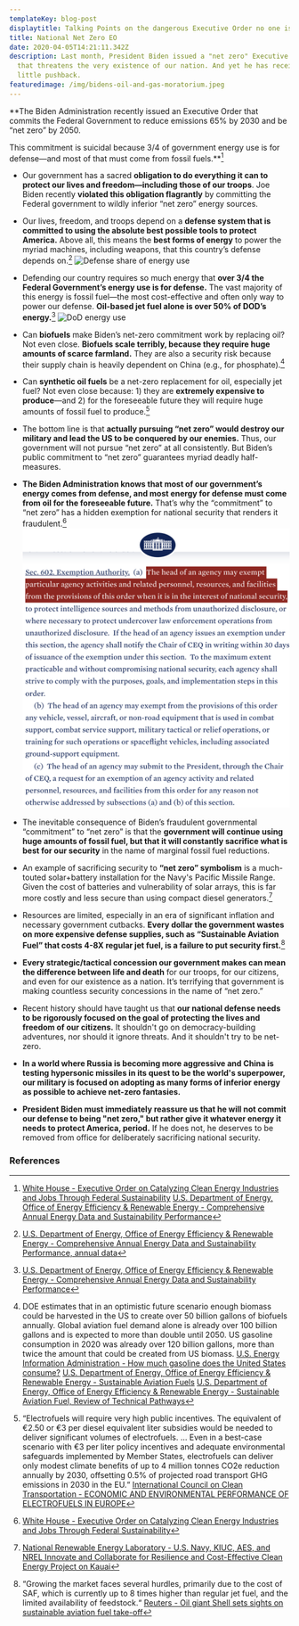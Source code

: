 ```yaml
---
templateKey: blog-post
displaytitle: Talking Points on the dangerous Executive Order no one is talking about
title: National Net Zero EO
date: 2020-04-05T14:21:11.342Z
description: Last month, President Biden issued a "net zero" Executive Order
  that threatens the very existence of our nation. And yet he has received very
  little pushback.
featuredimage: /img/bidens-oil-and-gas-moratorium.jpeg
---
```

**The Biden Administration recently issued an Executive Order that commits the Federal Government to reduce emissions 65% by 2030 and be “net zero” by 2050.

This commitment is suicidal because 3/4 of government energy use is for defense—and most of that must come from fossil fuels.**[^1]

- Our government has a sacred **obligation to do everything it can to protect our lives and freedom—including those of our troops**. Joe Biden recently **violated this obligation flagrantly** by committing the Federal government to wildly inferior “net zero” energy sources.

- Our lives, freedom, and troops depend on a **defense system that is committed to using the absolute best possible tools to protect America.** Above all, this means the **best forms of energy** to power the myriad machines, including weapons, that this country’s defense depends on.[^2]
![Defense share of energy use](/img/defense-energy-use.png)

- Defending our country requires so much energy that **over 3/4 the Federal Government’s energy use is for defense.** The vast majority of this energy is fossil fuel—the most cost-effective and often only way to power our defense. **Oil-based jet fuel alone is over 50% of DOD’s energy.**[^3]
![DoD energy use](/img/pie-1.png)

- Can **biofuels** make Biden’s net-zero commitment work by replacing oil? Not even close. **Biofuels scale terribly, because they require huge amounts of scarce farmland.** They are also a security risk because their supply chain is heavily dependent on China (e.g., for phosphate).[^4]

- Can **synthetic oil fuels** be a net-zero replacement for oil, especially jet fuel? Not even close because: 1) they are **extremely expensive to produce**—and 2) for the foreseeable future they will require huge amounts of fossil fuel to produce.[^5]

- The bottom line is that **actually pursuing “net zero” would destroy our military and lead the US to be conquered by our enemies.** Thus, our government will not pursue “net zero” at all consistently. But Biden’s public commitment to “net zero” guarantees myriad deadly half-measures.

- **The Biden Administration knows that most of our government’s energy comes from defense, and most energy for defense must come from oil for the foreseeable future.** That’s why the “commitment” to “net zero” has a hidden exemption for national security that renders it fraudulent.[^6]
![EO on federal net zero](static/img/eo-defense.png)

- The inevitable consequence of Biden’s fraudulent governmental “commitment” to “net zero” is that the **government will continue using huge amounts of fossil fuel, but that it will constantly sacrifice what is best for our security** in the name of marginal fossil fuel reductions.

- An example of sacrificing security to **“net zero” symbolism** is a much-touted solar+battery installation for the Navy's Pacific Missile Range. Given the cost of batteries and vulnerability of solar arrays, this is far more costly and less secure than using compact diesel generators.[^7]

- Resources are limited, especially in an era of significant inflation and necessary government cutbacks. **Every dollar the government wastes on more expensive defense supplies, such as “Sustainable Aviation Fuel” that costs 4-8X regular jet fuel, is a failure to put security first.**[^8]

- **Every strategic/tactical concession our government makes can mean the difference between life and death** for our troops, for our citizens, and even for our existence as a nation. It’s terrifying that government is making countless security concessions in the name of “net zero.”

- Recent history should have taught us that **our national defense needs to be rigorously focused on the goal of protecting the lives and freedom of our citizens.** It shouldn't go on democracy-building adventures, nor should it ignore threats. And it shouldn't try to be net-zero.

- **In a world where Russia is becoming more aggressive and China is testing hypersonic missiles in its quest to be the world's superpower, our military is focused on adopting as many forms of inferior energy as possible to achieve net-zero fantasies.**

- **President Biden must immediately reassure us that he will not commit our defense to being "net zero," but rather give it whatever energy it needs to protect America, period.** If he does not, he deserves to be removed from office for deliberately sacrificing national security.


### References

[^1]:
    [White House - Executive Order on Catalyzing Clean Energy Industries and Jobs Through Federal Sustainability](https://www.whitehouse.gov/briefing-room/presidential-actions/2021/12/08/executive-order-on-catalyzing-clean-energy-industries-and-jobs-through-federal-sustainability/)
    [U.S. Department of Energy, Office of Energy Efficiency & Renewable Energy - Comprehensive Annual Energy Data and Sustainability Performance](https://ctsedwweb.ee.doe.gov/Annual/Report/Report.aspx)

[^2]: [U.S. Department of Energy, Office of Energy Efficiency & Renewable Energy - Comprehensive Annual Energy Data and Sustainability Performance, annual data](https://ctsedwweb.ee.doe.gov/Annual/Report/TotalSiteDeliveredEnergyUseInAllEndUseSectorsByFederalAgencyBillionBtu.aspx)

[^3]: [U.S. Department of Energy, Office of Energy Efficiency & Renewable Energy - Comprehensive Annual Energy Data and Sustainability Performance](https://ctsedwweb.ee.doe.gov/Annual/Report/Report.aspx)

[^4]:
    DOE estimates that in an optimistic future scenario enough biomass could be harvested in the US to create over 50 billion gallons of biofuels annually. Global aviation fuel demand alone is already over 100 billion gallons and is expected to more than double until 2050. US gasoline consumption in 2020 was already over 120 billion gallons, more than twice the amount that could be created from US biomass.
    [U.S. Energy Information Administration - How much gasoline does the United States consume?](https://www.eia.gov/tools/faqs/faq.php?id=23&t=10)
    [U.S. Department of Energy, Office of Energy Efficiency & Renewable Energy - Sustainable Aviation Fuels](https://www.energy.gov/eere/bioenergy/sustainable-aviation-fuels)
    [U.S. Department of Energy, Office of Energy Efficiency & Renewable Energy - Sustainable Aviation Fuel, Review of Technical Pathways](https://www.energy.gov/sites/prod/files/2020/09/f78/beto-sust-aviation-fuel-sep-2020.pdf)

[^5]:
    “Electrofuels will require very high public incentives. The equivalent of €2.50 or €3 per
diesel equivalent liter subsidies would be needed to deliver significant volumes of electrofuels.
    …
    Even in a best-case scenario with €3 per liter policy incentives and adequate environmental safeguards implemented by Member States, electrofuels can deliver only modest climate benefits of up to 4 million tonnes CO2e reduction annually by 2030, offsetting 0.5% of projected road transport GHG emissions in 2030 in the EU.“
    [International Council on Clean Transportation - ECONOMIC AND ENVIRONMENTAL PERFORMANCE OF ELECTROFUELS IN EUROPE](https://theicct.org/sites/default/files/Electrofuels_Fact_Sheet_20181005.pdf)

[^6]: [White House - Executive Order on Catalyzing Clean Energy Industries and Jobs Through Federal Sustainability](https://www.whitehouse.gov/briefing-room/presidential-actions/2021/12/08/executive-order-on-catalyzing-clean-energy-industries-and-jobs-through-federal-sustainability/)

[^7]: [National Renewable Energy Laboratory - U.S. Navy, KIUC, AES, and NREL Innovate and Collaborate for Resilience and Cost-Effective Clean Energy Project on Kauai](https://www.nrel.gov/news/features/2021/us-navy-kiuc-aes-and-nrel-innovate-and-collaborate-for-resilience-and-cost-effective-clean-energy-project-on-kauai.html)

[^8]:
    “Growing the market faces several hurdles, primarily due to the cost of SAF, which is currently up to 8 times higher than regular jet fuel, and the limited availability of feedstock.“
    [Reuters - Oil giant Shell sets sights on sustainable aviation fuel take-off](https://www.reuters.com/business/sustainable-business/oil-giant-shell-sets-sights-sustainable-aviation-fuel-take-off-2021-09-19/)
